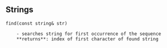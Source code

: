 

## Strings

	find(const string& str)

		- searches string for first occurrence of the sequence
		**returns**: index of first character of found string
